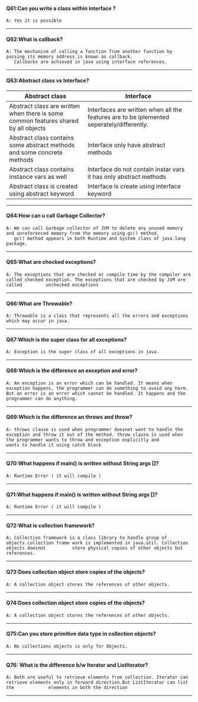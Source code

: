 
#### Q61:Can you write a class within interface ?
    A: Yes it is possible
---

#### Q62:What is callback?
    A: The mechanism of calling a function from another function by passing its memory address is known as callback.
       Callbacks are achieved in java using interface references.
---

#### Q63:Abstract class vs Interface?

| Abstract class  | Interface  |
| ------------- | ------------- |
| Abstract class are written when there is some common features shared by all objects  | Interfaces are written when all the features are to be iplemented seperately/differently.  |
| Abstract class contains some abstract methods and some concrete methods  | Interface only have abstract methods  |
| Abstract class contains instance vars as well | Interface do not contain instar vars it has only abstract methods |
| Abstract class is created using abstract keyword | Interface is create using interface keyword |
---

#### Q64:How can u call Garbage Collector?
    A: We can call Garbage collector of JVM to delete any unused memory and unreferenced memory from the memory using gc() method.
       gc() method appears in both Runtime and System class of java.lang package.
---

#### Q65:What are checked exceptions?
    A: The exceptions that are checked at compile time by the compiler are called checked exception. The exceptions that are checked by JVM are called         unchecked exceptions
---

#### Q66:What are Throwable?
    A: Throwable is a class that represents all the errors and exceptions which may occur in java.
---

#### Q67:Which is the super class for all exceptions?
    A: Exception is the super class of all exceptions in java.
---

#### Q68:Which is the difference an exception and error?
    A: An exception is an error which can be handled. It means when exception happens, the programmer can do something to avoid any harm. But an error is an error which cannot be handled. It happens and the programmer can do anything.
---

#### Q69:Which is the difference an throws  and throw?
    A: throws clause is used when programmer doesnot want to handle the exception and throw it out of the method. throw clause is used when the programmer wants to throw and exception explicitly and        wants to handle it using catch block
---

#### Q70:What happens if main() is written without String args []?
    A: Runtime Error ( it will compile )
---
 
#### Q71:What happens if main() is written without String args []?
    A: Runtime Error ( it will compile )
---
 
#### Q72:What is collection framework?
    A: Collection framework is a class library to handle group of objects.collection frame work is implemented in java.util. Collection objects doesnot          store physical copies of other objects but references.
---
 
#### Q73:Does collection object store copies of the objects?
    A: A collection object stores the references of other objects.
---
 
#### Q74:Does collection object store copies of the objects?
    A: A collection object stores the references of other objects.
---
 
#### Q75:Can you store primitive data type in collection objects?
    A: No collections objects is only for Objects.
---
 
#### Q76: What is the difference b/w Iterator and ListIterator?
    A: Both are useful to retrieve elements from collection. Iterator can retrieve elements only in forward direction.But ListIterator can list the             elements in both the direction
---
